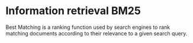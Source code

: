 # Information retrieval BM25

Best Matching is a ranking function used by search engines to rank matching documents according to their relevance to a given search query.
